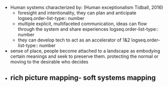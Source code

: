 - Human systems characterized by: (Human exceptionalism Tidball, 2016)
	- foresight and intentionality, they can plan and anticipate
	  logseq.order-list-type:: number
	- multiple explicit, multifaceted communication, ideas can flow through the system and share experiences
	  logseq.order-list-type:: number
	- they can develop tech to act as an accelerator of 1&2
	  logseq.order-list-type:: number
- sense of place, people become attached to a landscape as embodying certain meanings and seek to preserve them. protecting the normal or moving to the desirable who decides
- rich picture mapping- soft systems mapping
	-